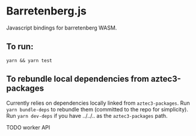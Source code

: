 # Barretenberg.js

Javascript bindings for barretenberg WASM.

## To run:

`yarn && yarn test`

## To rebundle local dependencies from aztec3-packages

Currently relies on dependencies locally linked from `aztec3-packages`.
Run `yarn bundle-deps` to rebundle them (committed to the repo for simplicity).
Run `yarn dev-deps` if you have ../../.. as the `aztec3-packages` path.

TODO worker API
